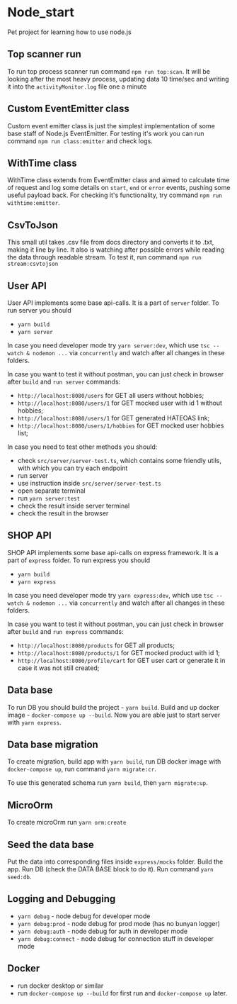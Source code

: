 # Node_start

Pet project for learning how to use node.js

## Top scanner run

To run top process scanner run command `npm run top:scan`.
It will be looking after the most heavy process, updating data 10 time/sec and writing it into the `activityMonitor.log` file one a minute

## Custom EventEmitter class

Custom event emitter class is just the simplest implementation of some base staff of Node.js EventEmitter. For testing it's work you can run command `npm run class:emitter` and check logs.

## WithTime class

WithTime class extends from EventEmitter class and aimed to calculate time of request and log some details on `start`, `end` or `error` events, pushing some useful payload back. For checking it's functionality, try command `npm run withtime:emitter`.

## CsvToJson

This small util takes .csv file from docs directory and converts it to .txt, making it line by line. It also is watching after possible errors while reading the data through readable stream. To test it, run command `npm run stream:csvtojson`

## User API

User API implements some base api-calls. It is a part of `server` folder.
To run server you should

- `yarn build`
- `yarn server`

In case you need developer mode try `yarn server:dev`, which use `tsc --watch & nodemon ...` via `concurrently` and watch after all changes in these folders.

In case you want to test it without postman, you can just check in browser after `build` and `run server` commands:

- `http://localhost:8080/users` for GET all users without hobbies;
- `http://localhost:8080/users/1` for GET mocked user with id 1 without hobbies;
- `http://localhost:8080/users/1` for GET generated HATEOAS link;
- `http://localhost:8080/users/1/hobbies` for GET mocked user hobbies list;

In case you need to test other methods you should:

- check `src/server/server-test.ts`, which contains some friendly utils, with which you can try each endpoint
- run server
- use instruction inside `src/server/server-test.ts`
- open separate terminal
- run `yarn server:test`
- check the result inside server terminal
- check the result in the browser

## SHOP API

SHOP API implements some base api-calls on express framework. It is a part of `express` folder.
To run express you should

- `yarn build`
- `yarn express`

In case you need developer mode try `yarn express:dev`, which use `tsc --watch & nodemon ...` via `concurrently` and watch after all changes in these folders.

In case you want to test it without postman, you can just check in browser after `build` and `run express` commands:

- `http://localhost:8080/products` for GET all products;
- `http://localhost:8080/products/1` for GET mocked product with id 1;
- `http://localhost:8080/profile/cart` for GET user cart or generate it in case it was not still created;

## Data base

To run DB you should build the project - `yarn build`. Build and up docker image - `docker-compose up --build`. Now you are able just to start server with `yarn express`.

## Data base migration

To create migration, build app with `yarn build`, run DB docker image with `docker-compose up`, run command `yarn migrate:cr`.

To use this generated schema run `yarn build`, then `yarn migrate:up`.

## MicroOrm

To create microOrm run `yarn orm:create`

## Seed the data base

Put the data into corresponding files inside `express/mocks` folder. Build the app. Run DB (check the DATA BASE block to do it). Run command `yarn seed:db`.

## Logging and Debugging

- `yarn debug` - node debug for developer mode
- `yarn debug:prod` - node debug for prod mode (has no bunyan logger)
- `yarn debug:auth` - node debug for auth in developer mode
- `yarn debug:connect` - node debug for connection stuff in developer mode

## Docker

- run docker desktop or similar
- run `docker-compose up --build` for first run and `docker-compose up` later.
